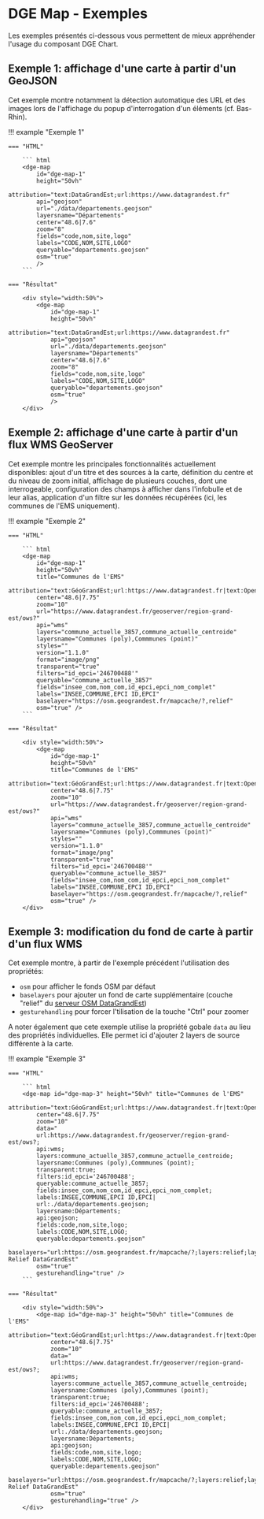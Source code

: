 # DGE Map - Exemples

Les exemples présentés ci-dessous vous permettent de mieux appréhender l'usage du composant DGE Chart.  

## Exemple 1: affichage d'une carte à partir d'un GeoJSON

Cet exemple montre notamment la détection automatique des URL et des images lors de l'affichage du popup d'interrogation d'un éléments (cf. Bas-Rhin).

!!! example "Exemple 1"

    === "HTML"

        ``` html
        <dge-map 
            id="dge-map-1" 
            height="50vh" 
            attribution="text:DataGrandEst;url:https://www.datagrandest.fr" 
            api="geojson"
            url="./data/departements.geojson" 
            layersname="Départements" 
            center="48.6|7.6" 
            zoom="8" 
            fields="code,nom,site,logo" 
            labels="CODE,NOM,SITE,LOGO"
            queryable="departements.geojson"
            osm="true"
            />
        ```

    === "Résultat"

        <div style="width:50%">
            <dge-map 
                id="dge-map-1" 
                height="50vh" 
                attribution="text:DataGrandEst;url:https://www.datagrandest.fr" 
                api="geojson"
                url="./data/departements.geojson" 
                layersname="Départements" 
                center="48.6|7.6" 
                zoom="8" 
                fields="code,nom,site,logo" 
                labels="CODE,NOM,SITE,LOGO"
                queryable="departements.geojson"
                osm="true"
                />
        </div>


## Exemple 2: affichage d'une carte à partir d'un flux WMS GeoServer

Cet exemple montre les principales fonctionnalités actuellement disponibles: ajout d'un titre et des sources à la carte, définition du centre et du niveau de zoom initial, affichage de plusieurs couches, dont une interrogeable, configuration des champs à afficher dans l'infobulle et de leur alias, application d'un filtre sur les données récupérées (ici, les communes de l'EMS uniquement).

!!! example "Exemple 2"

    === "HTML"

        ``` html
        <dge-map 
            id="dge-map-1" 
            height="50vh" 
            title="Communes de l'EMS"
            attribution="text:GéoGrandEst;url:https://www.datagrandest.fr|text:OpenStreetMap;url:https://www.openstreetmap.org/copyright"
            center="48.6|7.75" 
            zoom="10" 
            url="https://www.datagrandest.fr/geoserver/region-grand-est/ows?"
            api="wms" 
            layers="commune_actuelle_3857,commune_actuelle_centroide"
            layersname="Communes (poly),Commmunes (point)"
            styles=""
            version="1.1.0"
            format="image/png"
            transparent="true"
            filters="id_epci='246700488'"
            queryable="commune_actuelle_3857"
            fields="insee_com,nom_com,id_epci,epci_nom_complet" 
            labels="INSEE,COMMUNE,EPCI ID,EPCI"
            baselayer="https://osm.geograndest.fr/mapcache/?,relief" 
            osm="true" />
        ```

    === "Résultat"

        <div style="width:50%">
            <dge-map 
                id="dge-map-1" 
                height="50vh" 
                title="Communes de l'EMS"
                attribution="text:GéoGrandEst;url:https://www.datagrandest.fr|text:OpenStreetMap;url:https://www.openstreetmap.org/copyright"
                center="48.6|7.75" 
                zoom="10" 
                url="https://www.datagrandest.fr/geoserver/region-grand-est/ows?"
                api="wms" 
                layers="commune_actuelle_3857,commune_actuelle_centroide"
                layersname="Communes (poly),Commmunes (point)"
                styles=""
                version="1.1.0"
                format="image/png"
                transparent="true"
                filters="id_epci='246700488'"
                queryable="commune_actuelle_3857"
                fields="insee_com,nom_com,id_epci,epci_nom_complet" 
                labels="INSEE,COMMUNE,EPCI ID,EPCI"
                baselayer="https://osm.geograndest.fr/mapcache/?,relief" 
                osm="true" />
        </div>

## Exemple 3: modification du fond de carte à partir d'un flux WMS

Cet exemple montre, à partir de l'exemple précédent l'utilisation des propriétés:

- `osm` pour afficher le fonds OSM par défaut
- `baselayers` pour ajouter un fond de carte supplémentaire (couche "relief" du [serveur OSM DataGrandEst](https://osm.datagrandest.fr))
- `gesturehandling` pour forcer l'tilisation de la touche "Ctrl" pour zoomer

A noter également que cete exemple utilise la propriété gobale `data` au lieu des propriétés individuelles. Elle permet ici d'ajouter 2 layers de source différente à la carte.

!!! example "Exemple 3"

    === "HTML"

        ``` html
        <dge-map id="dge-map-3" height="50vh" title="Communes de l'EMS"
            attribution="text:GéoGrandEst;url:https://www.datagrandest.fr|text:OpenStreetMap;url:https://www.openstreetmap.org/copyright"
            center="48.6|7.75" 
            zoom="10" 
            data="
            url:https://www.datagrandest.fr/geoserver/region-grand-est/ows?;
            api:wms;
            layers:commune_actuelle_3857,commune_actuelle_centroide;
            layersname:Communes (poly),Commmunes (point);
            transparent:true;
            filters:id_epci='246700488';
            queryable:commune_actuelle_3857;
            fields:insee_com,nom_com,id_epci,epci_nom_complet;
            labels:INSEE,COMMUNE,EPCI ID,EPCI|
            url:./data/departements.geojson;
            layersname:Départements;
            api:geojson;
            fields:code,nom,site,logo;
            labels:CODE,NOM,SITE,LOGO;
            queryable:departements.geojson"
            baselayers="url:https://osm.geograndest.fr/mapcache/?;layers:relief;layersname:OSM Relief DataGrandEst"
            osm="true" 
            gesturehandling="true" />
        ```

    === "Résultat"

        <div style="width:50%">
            <dge-map id="dge-map-3" height="50vh" title="Communes de l'EMS"
                attribution="text:GéoGrandEst;url:https://www.datagrandest.fr|text:OpenStreetMap;url:https://www.openstreetmap.org/copyright"
                center="48.6|7.75" 
                zoom="10" 
                data="
                url:https://www.datagrandest.fr/geoserver/region-grand-est/ows?;
                api:wms;
                layers:commune_actuelle_3857,commune_actuelle_centroide;
                layersname:Communes (poly),Commmunes (point);
                transparent:true;
                filters:id_epci='246700488';
                queryable:commune_actuelle_3857;
                fields:insee_com,nom_com,id_epci,epci_nom_complet;
                labels:INSEE,COMMUNE,EPCI ID,EPCI|
                url:./data/departements.geojson;
                layersname:Départements;
                api:geojson;
                fields:code,nom,site,logo;
                labels:CODE,NOM,SITE,LOGO;
                queryable:departements.geojson"
                baselayers="url:https://osm.geograndest.fr/mapcache/?;layers:relief;layersname:OSM Relief DataGrandEst"
                osm="true" 
                gesturehandling="true" />
        </div>



